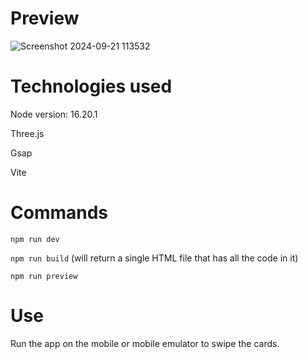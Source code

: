 # Preview
![Screenshot 2024-09-21 113532](https://github.com/user-attachments/assets/dae51a38-f1c0-4bbd-b429-dc12229206be)

# Technologies used
Node version: 16.20.1

Three.js

Gsap

Vite

# Commands
`npm run dev`

`npm run build` (will return a single HTML file that has all the code in it)

`npm run preview`

# Use
Run the app on the mobile or mobile emulator to swipe the cards.
